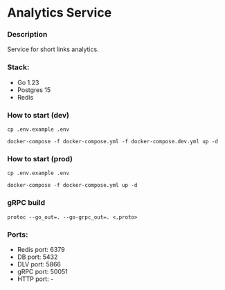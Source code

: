# Analytics Service

### Description
Service for short links analytics.

### Stack:
- Go 1.23
- Postgres 15
- Redis

### How to start (dev)
```shell
cp .env.example .env
```

```shell
docker-compose -f docker-compose.yml -f docker-compose.dev.yml up -d
```

### How to start (prod)
```shell
cp .env.example .env
```

```shell
docker-compose -f docker-compose.yml up -d
```

### gRPC build
```shell
protoc --go_out=. --go-grpc_out=. <.proto>
```


### Ports:
- Redis port: 6379
- DB port: 5432
- DLV port: 5866
- gRPC port: 50051
- HTTP port: -